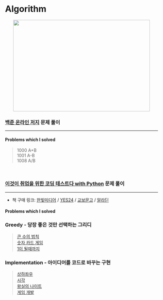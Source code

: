 # Algorithm
<p align="center">
    <img src="./1.gif" width="450" height="300" />
</p>

### [백준 온라인 저지](https://www.acmicpc.net/) 문제 풀이
---
#### Problems which I solved

> 1000 A+B<br/>
> 1001 A-B<br/>
> 1008 A/B<br/>  

<br>

### [이것이 취업을 위한 코딩 테스트다 with Python](https://github.com/ndb796/python-for-coding-test) 문제 풀이
---
* 책 구매 링크: [한빛미디어](http://hanbit.co.kr/store/books/look.php?p_code=B8945183661) / [YES24](http://www.yes24.com/Product/Goods/91433923) / [교보문고](http://www.kyobobook.co.kr/product/detailViewKor.laf?barcode=9791162243077) / [알라딘](https://www.aladin.co.kr/shop/wproduct.aspx?ISBN=K342631735)



#### Problems which I solved
### Greedy - 당장 좋은 것만 선택하는 그리디
> [큰 수의 법칙](https://github.com/noah0316/Algorithm/blob/master/Dongbin_Na-python_for_coding_test/Greedy/2.py)<br/>
> [숫자 카드 게임](https://github.com/noah0316/Algorithm/blob/master/Dongbin_Na-python_for_coding_test/Greedy/3.py)<br/>
> [1이 될때까지](https://github.com/noah0316/Algorithm/blob/master/Dongbin_Na-python_for_coding_test/Greedy/4.py)<br/>
### Implementation - 아이디어를 코드로 바꾸는 구현
> [상하좌우](https://github.com/noah0316/Algorithm/blob/master/Dongbin_Na-python_for_coding_test/Implementation/1.py)<br/>
> [시각](https://github.com/noah0316/Algorithm/blob/master/Dongbin_Na-python_for_coding_test/Implementation/2.py)<br/>
> [왕실의 나이트](https://github.com/noah0316/Algorithm/blob/master/Dongbin_Na-python_for_coding_test/Implementation/3.py)<br/>
> [게임 개발](https://github.com/noah0316/Algorithm/blob/master/Dongbin_Na-python_for_coding_test/Implementation/4.py)<br/>
